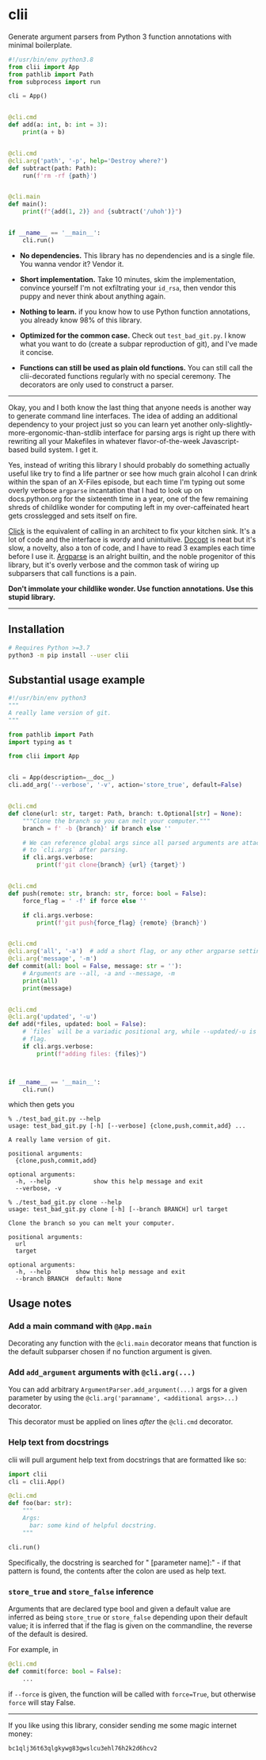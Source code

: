 # clii

Generate argument parsers from Python 3 function annotations with minimal
boilerplate.


```python
#!/usr/bin/env python3.8
from clii import App
from pathlib import Path
from subprocess import run

cli = App()


@cli.cmd
def add(a: int, b: int = 3):
    print(a + b)


@cli.cmd
@cli.arg('path', '-p', help='Destroy where?')
def subtract(path: Path):
    run(f'rm -rf {path}')


@cli.main
def main():
    print(f"{add(1, 2)} and {subtract('/uhoh')}")


if __name__ == '__main__':
    cli.run() 
```

- **No dependencies.** This library has no dependencies and is a single file.
  You wanna vendor it? Vendor it.

- **Short implementation.** Take 10 minutes, skim the implementation, convince
  yourself I'm not exfiltrating your `id_rsa`, then vendor this puppy and never
  think about anything again.

- **Nothing to learn.** if you know how to use Python function annotations, you
  already know 98% of this library. 

- **Optimized for the common case.** Check out `test_bad_git.py`. I know what
  you want to do (create a subpar reproduction of git), and I've made it
  concise. 

- **Functions can still be used as plain old functions.** You can still call
  the clii-decorated functions regularly with no special ceremony. The
  decorators are only used to construct a parser.

---

Okay, you and I both know the last thing that anyone needs is another way to
generate command line interfaces. The idea of adding an additional dependency
to your project just so you can learn yet another
only-slightly-more-ergonomic-than-stdlib interface for parsing args is right up
there with rewriting all your Makefiles in whatever flavor-of-the-week
Javascript-based build system. I get it.

Yes, instead of writing this library I should probably do something actually
useful like try to find a life partner or see how much grain alcohol I can
drink within the span of an X-Files episode, but each time I'm typing out some
overly verbose `argparse` incantation that I had to look up on docs.python.org
for the sixteenth time in a year, one of the few remaining shreds of childlike
wonder for computing left in my over-caffeinated heart gets crosslegged and
sets itself on fire.

[Click](https://click.palletsprojects.com/en/7.x/) is the equivalent of calling
in an architect to fix your kitchen sink. It's a lot of code and the interface
is wordy and unintuitive. [Docopt](https://github.com/docopt/docopt) is neat
but it's slow, a novelty, also a ton of code, and I have to read 3 examples
each time before I use it.
[Argparse](https://docs.python.org/3/library/argparse.html) is an alright
builtin, and the noble progenitor of this library, but it's overly verbose and
the common task of wiring up subparsers that call functions is a pain.

**Don't immolate your childlike wonder. Use function annotations. Use this
stupid library.**

---

## Installation

```sh
# Requires Python >=3.7
python3 -m pip install --user clii
```

## Substantial usage example

```python
#!/usr/bin/env python3
"""
A really lame version of git.
"""

from pathlib import Path
import typing as t

from clii import App


cli = App(description=__doc__)
cli.add_arg('--verbose', '-v', action='store_true', default=False)


@cli.cmd
def clone(url: str, target: Path, branch: t.Optional[str] = None):
    """Clone the branch so you can melt your computer."""
    branch = f' -b {branch}' if branch else ''

    # We can reference global args since all parsed arguments are attached
    # to `cli.args` after parsing.
    if cli.args.verbose:
        print(f'git clone{branch} {url} {target}')


@cli.cmd
def push(remote: str, branch: str, force: bool = False):
    force_flag = ' -f' if force else ''

    if cli.args.verbose:
        print(f'git push{force_flag} {remote} {branch}')


@cli.cmd
@cli.arg('all', '-a')  # add a short flag, or any other argparse setting
@cli.arg('message', '-m')  
def commit(all: bool = False, message: str = ''):
    # Arguments are --all, -a and --message, -m
    print(all)
    print(message)


@cli.cmd
@cli.arg('updated', '-u')  
def add(*files, updated: bool = False):
    # `files` will be a variadic positional arg, while --updated/-u is a bool
    # flag.
    if cli.args.verbose:
        print(f"adding files: {files}")



if __name__ == '__main__':
    cli.run() 
```

which then gets you

```
% ./test_bad_git.py --help
usage: test_bad_git.py [-h] [--verbose] {clone,push,commit,add} ...

A really lame version of git.

positional arguments:
  {clone,push,commit,add}

optional arguments:
  -h, --help            show this help message and exit
  --verbose, -v

% ./test_bad_git.py clone --help
usage: test_bad_git.py clone [-h] [--branch BRANCH] url target

Clone the branch so you can melt your computer.

positional arguments:
  url
  target

optional arguments:
  -h, --help       show this help message and exit
  --branch BRANCH  default: None
```

## Usage notes

### Add a main command with `@App.main`

Decorating any function with the `@cli.main` decorator means that function
is the default subparser chosen if no function argument is given.


### Add `add_argument` arguments with `@cli.arg(...)`

You can add arbitrary `ArgumentParser.add_argument(...)` args for a given
parameter by using the `@cli.arg('paramname', <additional args>...)` 
decorator.

This decorator must be applied on lines *after* the `@cli.cmd` decorator.

### Help text from docstrings

clii will pull argument help text from docstrings that are formatted like so:
```python
import clii
cli = clii.App()

@cli.cmd
def foo(bar: str):
    """
    Args:
      bar: some kind of helpful docstring.
    """

cli.run()
```

Specifically, the docstring is searched for "  [parameter name]:" - if that 
pattern is found, the contents after the colon are used as help text.


### `store_true` and `store_false` inference

Arguments that are declared type bool and given a default value are inferred
as being `store_true` or `store_false` depending upon their default value;
it is inferred that if the flag is given on the commandline, the reverse of
the default is desired.

For example, in

```python
@cli.cmd
def commit(force: bool = False):
    ...
```

if `--force` is given, the function will be called with `force=True`, but
otherwise `force` will stay False.

---

If you like using this library, consider sending me some magic internet money:

```
bc1qlj36t63qlgkywg83gwslcu3ehl76h2k2d6hcv2
```
